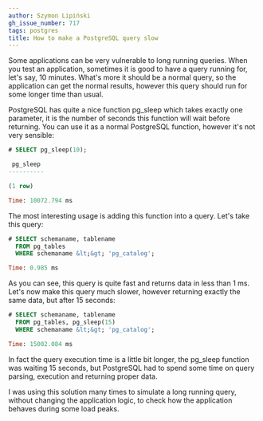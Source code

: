 ```yaml
---
author: Szymon Lipiński
gh_issue_number: 717
tags: postgres
title: How to make a PostgreSQL query slow
---
```


Some applications can be very vulnerable to long running queries. When you test an application, sometimes it is good to have a query running for, let's say, 10 minutes. What's more it should be a normal query, so the application can get the normal results, however this query should run for some longer time than usual.

PostgreSQL has quite a nice function pg_sleep which takes exactly one parameter, it is the number of seconds this function will wait before returning. You can use it as a normal PostgreSQL function, however it's not very sensible:

```sql
# SELECT pg_sleep(10);

 pg_sleep
----------

(1 row)

Time: 10072.794 ms
```

The most interesting usage is adding this function into a query. Let's take this query:

```sql
# SELECT schemaname, tablename
  FROM pg_tables
  WHERE schemaname &lt;&gt; 'pg_catalog';

Time: 0.985 ms
```

As you can see, this query is quite fast and returns data in less than 1 ms. Let's now make this query much slower, however returning exactly the same data, but after 15 seconds:

```sql
# SELECT schemaname, tablename
  FROM pg_tables, pg_sleep(15)
  WHERE schemaname &lt;&gt; 'pg_catalog';

Time: 15002.084 ms
```

In fact the query execution time is a little bit longer, the pg_sleep function was waiting 15 seconds, but PostgreSQL had to spend some time on query parsing, execution and returning proper data.

I was using this solution many times to simulate a long running query, without changing the application logic, to check how the application behaves during some load peaks.
